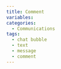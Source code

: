 ```yaml
---
title: Comment
variables:
categories:
  - Communications
tags:
  - chat bubble
  - text
  - message
  - comment
---
```

